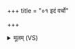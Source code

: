 +++
title = "०१ इदं वर्चो"

+++
<details><summary>मूलम् (VS)</summary>

इ॒दं वर्चो॑ अ॒ग्निना॑ द॒त्तमाग॒न्भर्गो॒ यशः॒ सह॒ ओजो॒ वयो॒ बल॑म्।  
त्रय॑स्त्रिंश॒द्यानि॑ च वी॒र्या᳡णि॒ तान्य॒ग्निः प्र द॑दातु मे ॥
</details>